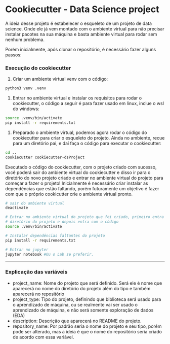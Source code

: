 # Cookiecutter - Data Science project

A ideia desse projeto é estabelecer o esqueleto de um projeto de data science. Onde ele já vem montado com o ambiente virtual para não precisar instalar pacotes na sua máquina e basta ambiente virtual para rodar sem nenhum problema.

Porém inicialmente, após clonar o repositório, é necessário fazer alguns passos:

### Execução do cookiecutter

1. Criar um ambiente virtual venv com o código:
```bash
python3 venv .venv
```
1. Entrar no ambiente virtual e instalar os requisitos para rodar o cookiecutter, o código a seguir é para fazer usado em linux, inclue o wsl do windows:
```bash
source .venv/bin/activate
pip install -r requirements.txt
```
1. Preparado o ambiente virtual, podemos agora rodar o código do cookiecutter para criar o esqueleto do projeto. Ainda no ambiente, recue para um diretório pai, e daí faça o código para executar o cookiecutter:
```bash
cd ..
cookiecutter cookiecutter-dsProject
```

Executado o código do cookiecutter, com o projeto criado com sucesso, você poderá sair do ambiente virtual do cookiecutter e disso ir para o diretório do novo projeto criado e entrar no ambiente virtual do projeto para começar a fazer o projeto! Inicialmente é necessário criar instalar as dependências que estão faltando, porém futuramente um objetivo é fazer com que o próprio cookicutter crie o ambiente virtual pronto.

```bash
# sair do ambiente virtual
deactivate

# Entrar no ambiente virtual do projeto que foi criado, primeiro entra no 
# diretório do projeto e depois entra com o código
source .venv/bin/activate

# Instalar dependências faltantes do projeto
pip install -r requirements.txt

# Entrar no jupyter 
jupyter notebook #Ou o Lab se preferir.
```

---

### Explicação das variáveis

* project_name: Nome do projeto que será definido. Será ele é nome que aparecerá no nome do diretório do projeto além do tipo e também aparecerá no repositório
* project_type: Tipo do projeto, definindo que biblioteca será usado para o aprendizado de máquina, ou se realmente vai ser usado o aprendizado de máquina, e não será somente exploração de dados (EDA)
* description: Descrição que aparecerá no README do projeto.
* repository_name: Por padrão seria o nome do projeto e seu tipo, porém pode ser alterado, mas a ideia é que o nome do repositório seria criado de acordo com essa variável.
